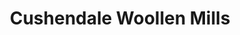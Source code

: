 ---
title: "Cushendale Woollen Mills"
url: /graiguenamanagh/cushendale-woollen-mills/
shop: wool
---